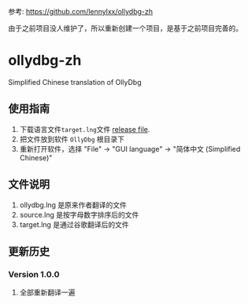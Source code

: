 参考: https://github.com/lennylxx/ollydbg-zh

由于之前项目没人维护了，所以重新创建一个项目，是基于之前项目完善的。

ollydbg-zh
==========
Simplified Chinese translation of OllyDbg

使用指南
----------
1. 下载语言文件`target.lng`文件 [release file](https://github.com/greenfit/ollydbg-zh/releases). 
2. 把文件放到软件 `OllyDbg` 根目录下
3. 重新打开软件，选择 "File" -> "GUI language" -> "简体中文 (Simplified Chinese)"

文件说明
----------
1. ollydbg.lng 是原来作者翻译的文件
2. source.lng 是按字母数字排序后的文件
3. target.lng 是通过谷歌翻译后的文件

## 更新历史
### Version 1.0.0
1. 全部重新翻译一遍